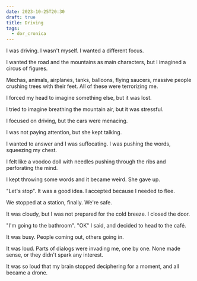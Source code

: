```yaml
---
date: 2023-10-25T20:30
draft: true
title: Driving
tags:
  - dor_cronica
---
```


I was driving. I wasn't myself. I wanted a different focus.

I wanted the road and the mountains as main characters, but I imagined a circus of figures.

Mechas, animals, airplanes, tanks, balloons, flying saucers, massive people crushing trees with their feet. All of these were terrorizing me.

I forced my head to imagine something else, but it was lost.

I tried to imagine breathing the mountain air, but it was stressful.

I focused on driving, but the cars were menacing.

I was not paying attention, but she kept talking.

I wanted to answer and I was suffocating. I was pushing the words, squeezing my chest.

I felt like a voodoo doll with needles pushing through the ribs and perforating the mind.

I kept throwing some words and it became weird. She gave up.

"Let's stop". It was a good idea. I accepted because I needed to flee.

We stopped at a station, finally. We're safe.

It was cloudy, but I was not prepared for the cold breeze. I closed the door.

"I'm going to the bathroom". "OK" I said, and decided to head to the café.

It was busy. People coming out, others going in.

It was loud. Parts of dialogs were invading me, one by one. None made sense, or they didn't spark any interest.

It was so loud that my brain stopped deciphering for a moment, and all became a drone.